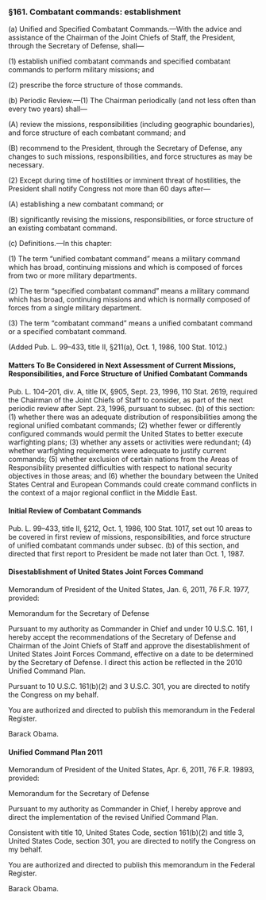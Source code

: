 ### §161. Combatant commands: establishment ###

(a) Unified and Specified Combatant Commands.—With the advice and assistance of the Chairman of the Joint Chiefs of Staff, the President, through the Secretary of Defense, shall—

(1) establish unified combatant commands and specified combatant commands to perform military missions; and

(2) prescribe the force structure of those commands.

(b) Periodic Review.—(1) The Chairman periodically (and not less often than every two years) shall—

(A) review the missions, responsibilities (including geographic boundaries), and force structure of each combatant command; and

(B) recommend to the President, through the Secretary of Defense, any changes to such missions, responsibilities, and force structures as may be necessary.

(2) Except during time of hostilities or imminent threat of hostilities, the President shall notify Congress not more than 60 days after—

(A) establishing a new combatant command; or

(B) significantly revising the missions, responsibilities, or force structure of an existing combatant command.

(c) Definitions.—In this chapter:

(1) The term “unified combatant command” means a military command which has broad, continuing missions and which is composed of forces from two or more military departments.

(2) The term “specified combatant command” means a military command which has broad, continuing missions and which is normally composed of forces from a single military department.

(3) The term “combatant command” means a unified combatant command or a specified combatant command.

(Added Pub. L. 99–433, title II, §211(a), Oct. 1, 1986, 100 Stat. 1012.)

#### Matters To Be Considered in Next Assessment of Current Missions, Responsibilities, and Force Structure of Unified Combatant Commands ####

Pub. L. 104–201, div. A, title IX, §905, Sept. 23, 1996, 110 Stat. 2619, required the Chairman of the Joint Chiefs of Staff to consider, as part of the next periodic review after Sept. 23, 1996, pursuant to subsec. (b) of this section: (1) whether there was an adequate distribution of responsibilities among the regional unified combatant commands; (2) whether fewer or differently configured commands would permit the United States to better execute warfighting plans; (3) whether any assets or activities were redundant; (4) whether warfighting requirements were adequate to justify current commands; (5) whether exclusion of certain nations from the Areas of Responsibility presented difficulties with respect to national security objectives in those areas; and (6) whether the boundary between the United States Central and European Commands could create command conflicts in the context of a major regional conflict in the Middle East.

#### Initial Review of Combatant Commands ####

Pub. L. 99–433, title II, §212, Oct. 1, 1986, 100 Stat. 1017, set out 10 areas to be covered in first review of missions, responsibilities, and force structure of unified combatant commands under subsec. (b) of this section, and directed that first report to President be made not later than Oct. 1, 1987.

#### Disestablishment of United States Joint Forces Command ####

Memorandum of President of the United States, Jan. 6, 2011, 76 F.R. 1977, provided:

Memorandum for the Secretary of Defense

Pursuant to my authority as Commander in Chief and under 10 U.S.C. 161, I hereby accept the recommendations of the Secretary of Defense and Chairman of the Joint Chiefs of Staff and approve the disestablishment of United States Joint Forces Command, effective on a date to be determined by the Secretary of Defense. I direct this action be reflected in the 2010 Unified Command Plan.

Pursuant to 10 U.S.C. 161(b)(2) and 3 U.S.C. 301, you are directed to notify the Congress on my behalf.

You are authorized and directed to publish this memorandum in the Federal Register.

Barack Obama.

#### Unified Command Plan 2011 ####

Memorandum of President of the United States, Apr. 6, 2011, 76 F.R. 19893, provided:

Memorandum for the Secretary of Defense

Pursuant to my authority as Commander in Chief, I hereby approve and direct the implementation of the revised Unified Command Plan.

Consistent with title 10, United States Code, section 161(b)(2) and title 3, United States Code, section 301, you are directed to notify the Congress on my behalf.

You are authorized and directed to publish this memorandum in the Federal Register.

Barack Obama.